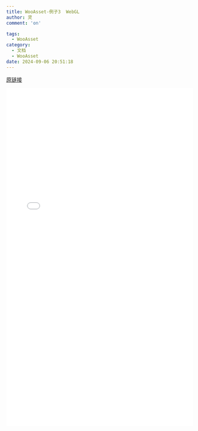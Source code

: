 ```yaml
---
title: WooAsset-例子3  WebGL
author: 灵
comment: 'on'

tags:
  - WooAsset
category:
  - 文档
  - WooAsset
date: 2024-09-06 20:51:18
---
```


[原链接](/Webs/ShaderGame/index.html)
<p>
    <div style="width:500px; height:900px;border:none;text-align:center">
		<iframe allowtransparency="yes" frameborder="0" width="100%" height="100%" src="/Webs/ShaderGame/index.html"/>
	</div>
</p>
